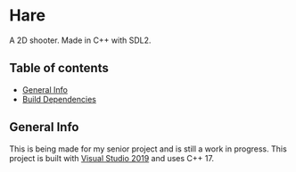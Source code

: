 # Hare
 A 2D shooter. Made in C++ with SDL2.

## Table of contents
* [General Info](#general-info)
* [Build Dependencies](#build-dependencies)

## General Info
 This is being made for my senior project and is still a work in progress.
 This project is built with [Visual Studio 2019](https://visualstudio.microsoft.com/vs/) and uses C++ 17.
